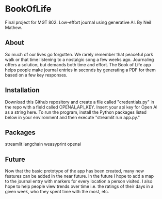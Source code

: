 # BookOfLife
Final project for MGT 802. Low-effort journal using generative AI. By Neil Mathew.

## About
So much of our lives go forgotten. We rarely remember that peaceful park walk or that time listening to a nostalgic song a few weeks ago. Journaling offers a solution, but demands both time and effort. The Book of Life app helps people make journal entries in seconds by generating a PDF for them based on a few key responses. 

## Installation
Download this Github repository and create a file called "credentials.py" in the repo with a field called OPENAI_API_KEY. Insert your api key for Open AI as a string here. To run the program, install the Python packages listed below in your environment and then execute "streamlit run app.py."

## Packages
streamlit
langchain
weasyprint
openai

## Future
Now that the basic prototype of the app has been created, many new features can be added in the near future. In the future I hope to add a map to the journal entry with markers for every location a person visited. I also hope to help people view trends over time i.e. the ratings of their days in a given week, who they spent time with the most, etc.
